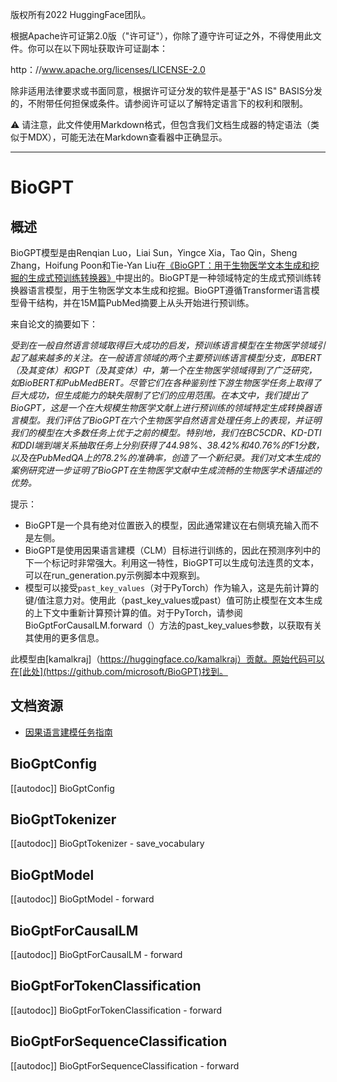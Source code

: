 版权所有2022 HuggingFace团队。

根据Apache许可证第2.0版（"许可证"），你除了遵守许可证之外，不得使用此文件。你可以在以下网址获取许可证副本：

http：//www.apache.org/licenses/LICENSE-2.0

除非适用法律要求或书面同意，根据许可证分发的软件是基于"AS IS" BASIS分发的，不附带任何担保或条件。请参阅许可证以了解特定语言下的权利和限制。

⚠️ 请注意，此文件使用Markdown格式，但包含我们文档生成器的特定语法（类似于MDX），可能无法在Markdown查看器中正确显示。

---

# BioGPT

## 概述

BioGPT模型是由Renqian Luo，Liai Sun，Yingce Xia，Tao Qin，Sheng Zhang，Hoifung Poon和Tie-Yan Liu在[《BioGPT：用于生物医学文本生成和挖掘的生成式预训练转换器》](https://academic.oup.com/bib/advance-article/doi/10.1093/bib/bbac409/6713511?guestAccessKey=a66d9b5d-4f83-4017-bb52-405815c907b9)中提出的。BioGPT是一种领域特定的生成式预训练转换器语言模型，用于生物医学文本生成和挖掘。BioGPT遵循Transformer语言模型骨干结构，并在15M篇PubMed摘要上从头开始进行预训练。

来自论文的摘要如下：

*受到在一般自然语言领域取得巨大成功的启发，预训练语言模型在生物医学领域引起了越来越多的关注。在一般语言领域的两个主要预训练语言模型分支，即BERT（及其变体）和GPT（及其变体）中，第一个在生物医学领域得到了广泛研究，如BioBERT和PubMedBERT。尽管它们在各种鉴别性下游生物医学任务上取得了巨大成功，但生成能力的缺失限制了它们的应用范围。在本文中，我们提出了BioGPT，这是一个在大规模生物医学文献上进行预训练的领域特定生成转换器语言模型。我们评估了BioGPT在六个生物医学自然语言处理任务上的表现，并证明我们的模型在大多数任务上优于之前的模型。特别地，我们在BC5CDR、KD-DTI和DDI端到端关系抽取任务上分别获得了44.98%、38.42%和40.76%的F1分数，以及在PubMedQA上的78.2%的准确率，创造了一个新纪录。我们对文本生成的案例研究进一步证明了BioGPT在生物医学文献中生成流畅的生物医学术语描述的优势。*

提示：

- BioGPT是一个具有绝对位置嵌入的模型，因此通常建议在右侧填充输入而不是左侧。
- BioGPT是使用因果语言建模（CLM）目标进行训练的，因此在预测序列中的下一个标记时非常强大。利用这一特性，BioGPT可以生成句法连贯的文本，可以在run_generation.py示例脚本中观察到。
- 模型可以接受`past_key_values`（对于PyTorch）作为输入，这是先前计算的键/值注意力对。使用此（past_key_values或past）值可防止模型在文本生成的上下文中重新计算预计算的值。对于PyTorch，请参阅BioGptForCausalLM.forward（）方法的past_key_values参数，以获取有关其使用的更多信息。

此模型由[kamalkraj]（https://huggingface.co/kamalkraj）贡献。原始代码可以在[此处](https://github.com/microsoft/BioGPT)找到。

## 文档资源

- [因果语言建模任务指南](../tasks/language_modeling)

## BioGptConfig

[[autodoc]] BioGptConfig


## BioGptTokenizer

[[autodoc]] BioGptTokenizer
    - save_vocabulary


## BioGptModel

[[autodoc]] BioGptModel
    - forward


## BioGptForCausalLM

[[autodoc]] BioGptForCausalLM
    - forward

    
## BioGptForTokenClassification

[[autodoc]] BioGptForTokenClassification
    - forward


## BioGptForSequenceClassification

[[autodoc]] BioGptForSequenceClassification
    - forward
